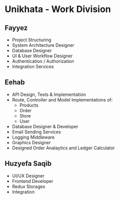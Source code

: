 # Unikhata - Work Division

## Fayyez
- Project Structuring
- System Architecture Designer
- Database Designer  
- UI & User Workflow Designer
- Authentication / Authorization  
- Integration Services

## Eehab
- API Design, Tests & Implementation
- Route, Controller and Model Implementations of:  
  - Products
  - Order  
  - Store  
  - User    
- Database Designer & Developer  
- Email Sending Services
- Logging Middleware
- Graphics Designer
- Designed Order Analaytics and Ledger Calculator

## Huzyefa Saqib
- UI/UX Designer
- Frontend Developer
- Redux Storages
- Integration